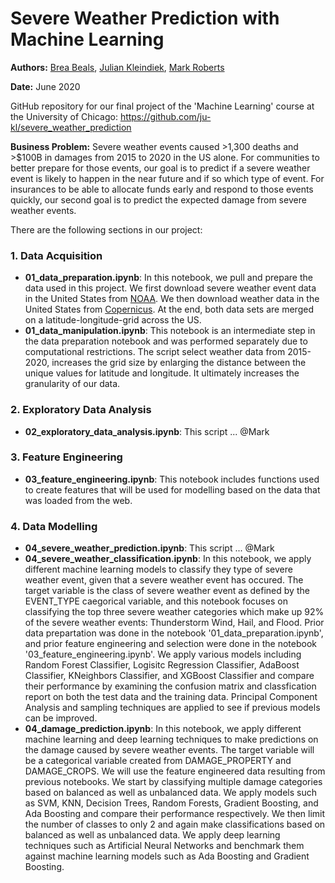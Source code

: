 # Severe Weather Prediction with Machine Learning

**Authors:** [Brea Beals](https://github.com/brbeals/), [Julian Kleindiek](https://github.com/ju-kl/), [Mark Roberts](https://github.com/markfroberts99/)

**Date:** June 2020

GitHub repository for our final project of the 'Machine Learning' course at the University of Chicago: https://github.com/ju-kl/severe_weather_prediction

**Business Problem:** Severe weather events caused >1,300 deaths and >$100B in damages from 2015 to 2020 in the US alone. For communities to better prepare for those events, our goal is to predict if a severe weather event is likely to happen in the near future and if so which type of event. For insurances to be able to allocate funds early and respond to those events quickly, our second goal is to predict the expected damage from severe weather events.

There are the following sections in our project:

### 1. Data Acquisition
- **01_data_preparation.ipynb**: In this notebook, we pull and prepare the data used in this project. We first download severe weather event data in the United States from [NOAA](https://www1.ncdc.noaa.gov/pub/data/swdi/stormevents/csvfiles/). We then download weather data in the United States from [Copernicus](https://cds.climate.copernicus.eu/cdsapp#!/dataset/reanalysis-era5-pressure-levels?tab=overview). At the end, both data sets are merged on a latitude-longitude-grid across the US.
- **01_data_manipulation.ipynb**: This notebook is an intermediate step in the data preparation notebook and was performed separately due to computational restrictions. The script select weather data from 2015-2020, increases the grid size by enlarging the distance between the unique values for latitude and longitude. It ultimately increases the granularity of our data.

### 2. Exploratory Data Analysis
- **02_exploratory_data_analysis.ipynb**: This script ... @Mark

### 3. Feature Engineering
- **03_feature_engineering.ipynb**: This notebook includes functions used to create features that will be used for modelling based on the data that was loaded from the web.

### 4. Data Modelling
- **04_severe_weather_prediction.ipynb**: This script ... @Mark
- **04_severe_weather_classification.ipynb**: In this notebook, we apply different machine learning models to classify they type of severe weather event, given that a severe weather event has occured. The target variable is the class of severe weather event as defined by the EVENT_TYPE caegorical variable, and this notebook focuses on classifying the top three severe weather categories which make up 92% of the severe weather events: Thunderstorm Wind, Hail, and Flood. Prior data prepartation was done in the notebook '01_data_preparation.ipynb', and prior feature engineering and selection were done in the notebook '03_feature_engineering.ipynb'. We apply various models including Random Forest Classifier, Logisitc Regression Classifier, AdaBoost Classifier, KNeighbors Classifier, and XGBoost Classifier and compare their performance by examining the confusion matrix and classfication report on both the test data and the training data. Principal Component Analysis and sampling techniques are applied to see if previous models can be improved. 
- **04_damage_prediction.ipynb**: In this notebook, we apply different machine learning and deep learning techniques to make predictions on the damage caused by severe weather events. The target variable will be a categorical variable created from DAMAGE_PROPERTY and DAMAGE_CROPS. We will use the feature engineered data resulting from previous notebooks. We start by classifying multiple damage categories based on balanced as well as unbalanced data. We apply models such as SVM, KNN, Decision Trees, Random Forests, Gradient Boosting, and Ada Boosting and compare their performance respectively.  We then limit the number of classes to only 2 and again make classifications based on balanced as well as unbalanced data. We apply deep learning techniques such as Artificial Neural Networks and benchmark them against machine learning models such as Ada Boosting and Gradient Boosting.
